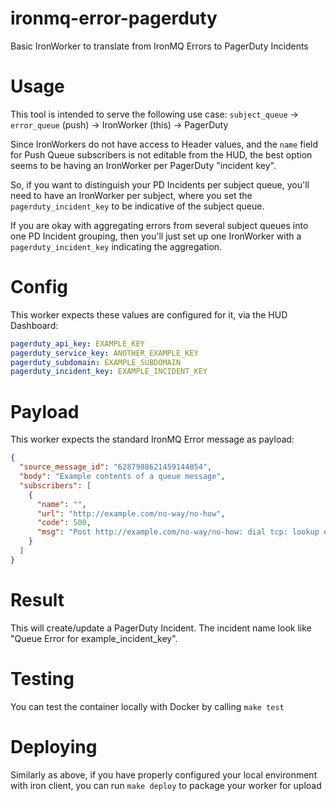 # ironmq-error-pagerduty
Basic IronWorker to translate from IronMQ Errors to PagerDuty Incidents

# Usage
This tool is intended to serve the following use case: `subject_queue` -> `error_queue` (push) -> IronWorker (this) -> PagerDuty

Since IronWorkers do not have access to Header values, and the `name` field for Push Queue subscribers is not editable from the HUD, the best option seems to be having an IronWorker per PagerDuty "incident key".

So, if you want to distinguish your PD Incidents per subject queue, you'll need to have an IronWorker per subject, where you set the `pagerduty_incident_key` to be indicative of the subject queue.

If you are okay with aggregating errors from several subject queues into one PD Incident grouping, then you'll just set up one IronWorker with a `pagerduty_incident_key` indicating the aggregation.

# Config
This worker expects these values are configured for it, via the HUD Dashboard:
```yaml
pagerduty_api_key: EXAMPLE_KEY
pagerduty_service_key: ANOTHER_EXAMPLE_KEY
pagerduty_subdomain: EXAMPLE_SUBDOMAIN
pagerduty_incident_key: EXAMPLE_INCIDENT_KEY
```

# Payload
This worker expects the standard IronMQ Error message as payload:
```json
{
  "source_message_id": "6287988621459144854",
  "body": "Example contents of a queue message",
  "subscribers": [
    {
      "name": "",
      "url": "http://example.com/no-way/no-how",
      "code": 500,
      "msg": "Post http://example.com/no-way/no-how: dial tcp: lookup example.com on 127.0.0.1:80: no such host"
    }
  ]
}
```

# Result
This will create/update a PagerDuty Incident. The incident name look like
"Queue Error for example_incident_key".

# Testing

You can test the container locally with Docker by calling `make test`

# Deploying

Similarly as above, if you have properly configured your local environment
with iron client, you can run `make deploy` to package your worker for upload